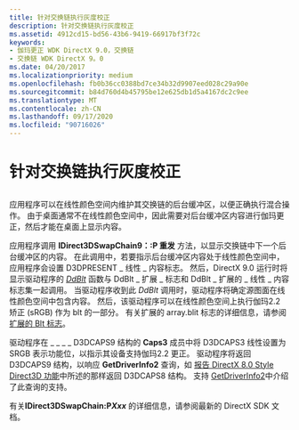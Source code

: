 ```yaml
---
title: 针对交换链执行灰度校正
description: 针对交换链执行灰度校正
ms.assetid: 4912cd15-bd56-43b6-9419-66917bf3f72c
keywords:
- 伽玛更正 WDK DirectX 9.0，交换链
- 交换链 WDK DirectX 9。0
ms.date: 04/20/2017
ms.localizationpriority: medium
ms.openlocfilehash: fb0b36cc0388bd7ce34b32d9907eed028c29a90e
ms.sourcegitcommit: b84d760d4b45795be12e625db1d5a4167dc2c9ee
ms.translationtype: MT
ms.contentlocale: zh-CN
ms.lasthandoff: 09/17/2020
ms.locfileid: "90716026"
---
```

# <a name="performing-gamma-correction-on-swap-chains"></a>针对交换链执行灰度校正


## <span id="ddk_performing_gamma_correction_on_swap_chains_gg"></span><span id="DDK_PERFORMING_GAMMA_CORRECTION_ON_SWAP_CHAINS_GG"></span>


应用程序可以在线性颜色空间内维护其交换链的后台缓冲区，以便正确执行混合操作。 由于桌面通常不在线性颜色空间中，因此需要对后台缓冲区内容进行伽玛更正，然后才能在桌面上显示内容。

应用程序调用 **IDirect3DSwapChain9：:P 重发** 方法，以显示交换链中下一个后台缓冲区的内容。 在此调用中，若要指示后台缓冲区内容处于线性颜色空间中，应用程序会设置 D3DPRESENT \_ 线性 \_ 内容标志。 然后，DirectX 9.0 运行时将显示驱动程序的 [*DdBlt*](/windows/win32/api/ddrawint/nc-ddrawint-pdd_surfcb_blt) 函数与 DdBlt \_ 扩展 \_ 标志和 DdBlt \_ 扩展的 \_ 线性 \_ 内容标志集一起调用。 当驱动程序收到此 *DdBlt* 调用时，驱动程序将确定源图面在线性颜色空间中包含内容。 然后，该驱动程序可以在线性颜色空间上执行伽玛2.2 矫正 (sRGB) 作为 blt 的一部分。 有关扩展的 array.blit 标志的详细信息，请参阅 [扩展的 Blt 标志](extended-blt-flags.md)。

驱动程序在 \_ \_ \_ \_ D3DCAPS9 结构的 **Caps3** 成员中将 D3DCAPS3 线性设置为 SRGB 表示功能位，以指示其设备支持伽玛2.2 更正。 驱动程序将返回 D3DCAPS9 结构，以响应 **GetDriverInfo2** 查询，如 [报告 DirectX 8.0 Style Direct3D 功能](reporting-directx-8-0-style-direct3d-capabilities.md)中所述的那样返回 D3DCAPS8 结构。 支持 [GetDriverInfo2](supporting-getdriverinfo2.md)中介绍了此查询的支持。

有关**IDirect3DSwapChain:P*Xxx*** 的详细信息，请参阅最新的 DirectX SDK 文档。

 

